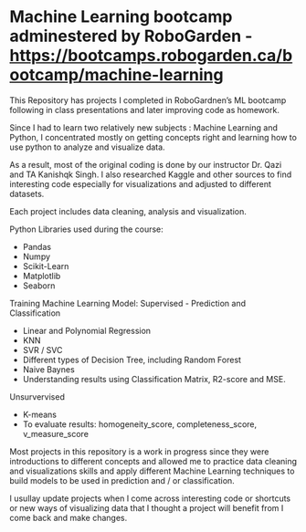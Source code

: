 # Machine Learning bootcamp adminestered by RoboGarden - https://bootcamps.robogarden.ca/bootcamp/machine-learning

This Repository has projects I completed in RoboGardnen’s ML bootcamp following in class presentations and later improving code as homework.

Since I had to learn two relatively new subjects : Machine Learning and Python, I concentrated mostly on getting concepts right and learning how to use python to analyze and visualize data.

As a result, most of the original coding is done by our instructor Dr. Qazi and TA Kanishqk Singh. I also researched Kaggle and other sources to find interesting code especially for visualizations and adjusted to different datasets.

Each project includes data cleaning, analysis and visualization.

Python Libraries used during the course:
- Pandas
- Numpy
- Scikit-Learn
- Matplotlib
- Seaborn

Training Machine Learning Model:
Supervised - Prediction and                         Classification                                 
- Linear and Polynomial Regression
- KNN
- SVR / SVC
- Different types of Decision Tree, including Random Forest
- Naive Baynes
- Understanding results using Classification Matrix, R2-score and MSE.

Unsurvervised
- K-means 
- To evaluate results: homogeneity_score, completeness_score, v_measure_score

Most projects in this repository is a work in progress since they were introductions to different concepts and allowed me to practice data cleaning and visualizations skills and apply different Machine Learning techniques to build models to be used in prediction and / or classification. 

I usullay update projects when I come across interesting code or shortcuts or new ways of visualizing data that I thought a project will benefit from I come back and make changes.